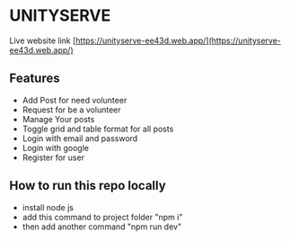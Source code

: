 # UNITYSERVE

Live website link [https://unityserve-ee43d.web.app/](https://unityserve-ee43d.web.app/)

## Features

- Add Post for need volunteer
- Request for be a volunteer
- Manage Your posts
- Toggle grid and table format for all posts
- Login with email and password
- Login with google
- Register for user

## How to run this repo locally

- install node js 
- add this command to project folder "npm i"
- then add another command "npm run dev"

